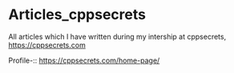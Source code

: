 # Articles_cppsecrets

All articles which I have written during my intership at cppsecrets, https://cppsecrets.com

Profile-:: https://cppsecrets.com/home-page/
